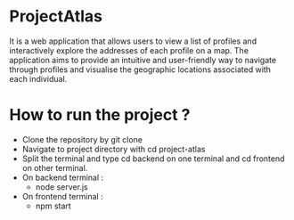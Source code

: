 # ProjectAtlas

It is a web application that allows users to view a list of profiles and interactively explore the addresses of each profile on a map. The application aims to provide an intuitive and user-friendly way to navigate through profiles and visualise the geographic locations associated with each individual.

# How to run the project ?

- Clone the repository by git clone 
- Navigate to project directory with cd project-atlas
- Split the terminal and type cd backend on one terminal and cd frontend on other terminal.
- On backend terminal :
   - node server.js
- On frontend terminal :
   - npm start 
     

